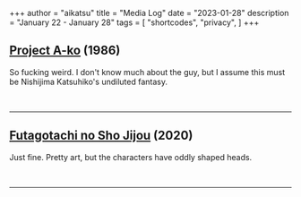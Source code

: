+++
author = "aikatsu"
title = "Media Log"
date = "2023-01-28"
description = "January 22 - January 28"
tags = [
    "shortcodes",
    "privacy",
]
+++

## [Project A-ko](https://anidb.net/anime/281) (1986)

So fucking weird. I don't know much about the guy, but I assume this must be Nishijima Katsuhiko's undiluted fantasy.

<br>

---

## [Futagotachi no Sho Jijou](https://www.mangaupdates.com/series/h6menb0/futago-tachi-no-shojijou) (2020)

Just fine. Pretty art, but the characters have oddly shaped heads.

<br>

---

<br>





